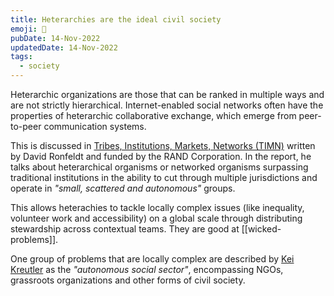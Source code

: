 ```yaml
---
title: Heterarchies are the ideal civil society
emoji: 🏡
pubDate: 14-Nov-2022
updatedDate: 14-Nov-2022
tags:
  - society
---
```


Heterarchic organizations are those that can be ranked in multiple ways and are not strictly hierarchical. Internet-enabled social networks often have the properties of heterarchic collaborative exchange, which emerge from peer-to-peer communication systems.

This is discussed in [Tribes, Institutions, Markets, Networks (TIMN)](https://www.rand.org/content/dam/rand/pubs/papers/2005/P7967.pdf) written by David Ronfeldt and funded by the RAND Corporation. In the report, he talks about heterarchical organisms or networked organisms surpassing traditional institutions in the ability to cut through multiple jurisdictions and operate in _"small, scattered and autonomous"_ groups.

This allows heterachies to tackle locally complex issues (like inequality, volunteer work and accessibility) on a global scale through distributing stewardship across contextual teams. They are good at [[wicked-problems]].

One group of problems that are locally complex are described by [Kei Kreutler](_[@keikreutler](https://twitter.com/keikreutler?lang=de)_) as the _"autonomous social sector"_, encompassing NGOs, grassroots organizations and other forms of civil society.